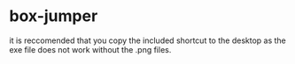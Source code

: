 # box-jumper

it is reccomended that you copy the included shortcut to the desktop as the exe file does not work without the .png files.
